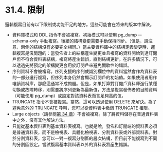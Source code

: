 # 31.4. 限制

邏輯複寫目前有以下限制或功能不足的地方。這些可能會在將來的版本中解決。

* 資料庫模式和 DDL 指令不會被複寫。初始模式可以使用 pg\_dump --schema-only 手動複寫。後續的結構變更需要手動保持同步。（但是，請注意，兩側的結構沒有必要完全相同。）當主要資料庫中的結構定義變更時，邏輯複寫是沒問題的：當發佈者上的結構産生變更並且複寫的資料開始到達訂閱戶但不符合資料表結構，複寫將産生錯誤，直到結構更新。在許多情況下，可以透過先將預定的架構變更套用於訂閱戶來避免間歇性的錯誤。
* 序列資料不會被複寫。序列支援的序列或識別欄位中的資料當然會作為資料表的一部分進行複寫，但序列本身仍然會顯示訂閱戶的初始值。如果使用者用作唯讀資料庫，那麼這通常不成問題。但是，如果打算對訂閱戶資料庫進行某種切換或故障轉移，則需要將序列更新為最新值，方法是複寫發佈者的目前資料（可能使用 pg\_dump）或設定對該資料表而言足夠高的值。
* TRUNCATE 指令不會被複寫。當然，這可以透過使用 DELETE 來解決。為了避免意外的 TRUNCATE 呼叫，您可以從資料表中撤銷 TRUNCATE 權限。
* Large objects（請參閱[第 34 章](../../iv.-yong-hu-duan-jie-mian/34.-large-objects/)）不會被複寫。除了將資料儲存在普通資料表中之外，沒有其他解決方法。
* 只能從基本資料表到基本資料表複寫。也就是說，發佈和訂閱端的資料表必須是普通資料表，而不是檢視表、具體化檢視表、分割資料表或外部資料表。對於分割資料表，您可以一對一複寫分割區的層次結構，但目前不能複寫到不同的分割區設定。嘗試複寫基本資料表以外的資料表將産生錯誤。

